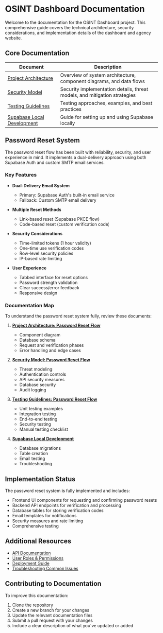 # OSINT Dashboard Documentation

Welcome to the documentation for the OSINT Dashboard project. This comprehensive guide covers the technical architecture, security considerations, and implementation details of the dashboard and agency website.

## Core Documentation

| Document | Description |
|----------|-------------|
| [Project Architecture](project-architecture.md) | Overview of system architecture, component diagrams, and data flows |
| [Security Model](security-model.md) | Security implementation details, threat models, and mitigation strategies |
| [Testing Guidelines](testing-guidelines.md) | Testing approaches, examples, and best practices |
| [Supabase Local Development](supabase-local-development.md) | Guide for setting up and using Supabase locally |

## Password Reset System

The password reset flow has been built with reliability, security, and user experience in mind. It implements a dual-delivery approach using both Supabase Auth and custom SMTP email services.

### Key Features

- **Dual-Delivery Email System**
  - Primary: Supabase Auth's built-in email service
  - Fallback: Custom SMTP email delivery
  
- **Multiple Reset Methods**
  - Link-based reset (Supabase PKCE flow)
  - Code-based reset (custom verification code)
  
- **Security Considerations**
  - Time-limited tokens (1 hour validity)
  - One-time use verification codes
  - Row-level security policies
  - IP-based rate limiting
  
- **User Experience**
  - Tabbed interface for reset options
  - Password strength validation
  - Clear success/error feedback
  - Responsive design

### Documentation Map

To understand the password reset system fully, review these documents:

1. **[Project Architecture: Password Reset Flow](project-architecture.md)**
   - Component diagram
   - Database schema
   - Request and verification phases
   - Error handling and edge cases
   
2. **[Security Model: Password Reset Flow](security-model.md)**
   - Threat modeling
   - Authentication controls
   - API security measures
   - Database security
   - Audit logging
   
3. **[Testing Guidelines: Password Reset Flow](testing-guidelines.md)**
   - Unit testing examples
   - Integration testing
   - End-to-end testing
   - Security testing
   - Manual testing checklist

4. **[Supabase Local Development](supabase-local-development.md)**
   - Database migrations
   - Table creation
   - Email testing
   - Troubleshooting

## Implementation Status

The password reset system is fully implemented and includes:

- Frontend UI components for requesting and confirming password resets
- Backend API endpoints for verification and processing
- Database tables for storing verification codes
- Email templates for notifications
- Security measures and rate limiting
- Comprehensive testing

## Additional Resources

- [API Documentation](api-documentation.md)
- [User Roles & Permissions](user-roles.md)
- [Deployment Guide](deployment.md)
- [Troubleshooting Common Issues](troubleshooting.md)

## Contributing to Documentation

To improve this documentation:

1. Clone the repository
2. Create a new branch for your changes
3. Update the relevant documentation files
4. Submit a pull request with your changes
5. Include a clear description of what you've updated or added 